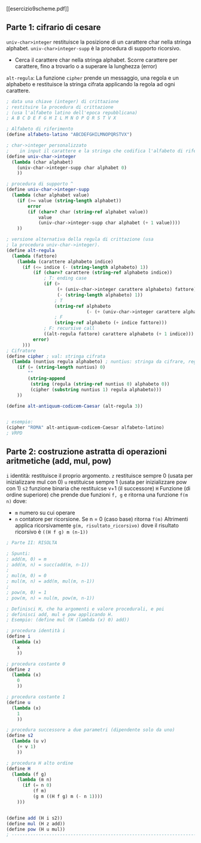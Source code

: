 [[esercizio9scheme.pdf]]

 ## Parte 1: cifrario di cesare

`univ-char>integer` restituisce la posizione di un carattere char nella stringa alphabet. 
`univ-char>integer-supp` è la procedura di supporto ricorsivo. 
- Cerca il carattere char nella stringa alphabet. Scorre carattere per carattere, fino a trovarlo o a superare la lunghezza (error)

`alt-regula`: 
La funzione `cipher` prende un messaggio, una regola e un alphabeto e restituisce la stringa cifrata applicando la regola ad ogni carattere. 
 



```scheme
; data una chiave (integer) di crittazione
; restituire la procedura di crittazione
; (usa l'alfabeto latino dell'epoca repubblicana)
; A B C D E F G H I L M N O P Q R S T V X

; Alfabeto di riferimento
(define alfabeto-latino "ABCDEFGHILMNOPQRSTVX")

; char->integer personalizzato
;    in input il carattere e la stringa che codifica l'alfabeto di riferimento
(define univ-char->integer
  (lambda (char alphabet)
    (univ-char->integer-supp char alphabet 0)
    ))

; procedura di supporto ^
(define univ-char->integer-supp
  (lambda (char alphabet value)
    (if (>= value (string-length alphabet))
        error
        (if (char=? char (string-ref alphabet value))
            value
            (univ-char->integer-supp char alphabet (+ 1 value))))
    ))

; versione alternativa della regula di crittazione (usa
; la procedura univ-char->integer).
(define alt-regula
  (lambda (fattore)
    (lambda (carattere alphabeto indice)
      (if (<= indice (- (string-length alphabeto) 1))
          (if (char=? carattere (string-ref alphabeto indice))
              ; T: ending case
              (if (>
                   (+ (univ-char->integer carattere alphabeto) fattore)
                   (- (string-length alphabeto) 1))
                  ; T
                  (string-ref alphabeto
                              (- (+ (univ-char->integer carattere alphabeto) fattore) (string-length alphabeto)))
                  ; F
                  (string-ref alphabeto (+ indice fattore)))
              ; F: recursive call
              ((alt-regula fattore) carattere alphabeto (+ 1 indice)))
          error)
      )))
; Cifratore
(define cipher ; val: stringa cifrata
  (lambda (nuntius regula alphabeto) ; nuntius: stringa da cifrare, regula: procedura di crittazione
    (if (= (string-length nuntius) 0)
        ""
        (string-append
         (string (regula (string-ref nuntius 0) alphabeto 0))
         (cipher (substring nuntius 1) regula alphabeto)))
    ))

(define alt-antiquum-codicem-Caesar (alt-regula 3))


; esempio: 
(cipher "ROMA" alt-antiquum-codicem-Caesar alfabeto-latino)
; VRPD
```

 ## Parte 2: costruzione astratta di operazioni aritmetiche (add, mul, pow)

`i` identità: restituisce il proprio argomento. 
`z` restituisce sempre 0 (usata per inizializzare mul con 0)
`u` restituicse sempre 1 (usata per inizializzare pow con 1)
`s2` funzione binaria che restituicse v+1 (il successore) 
`H` Funzione (di ordine superiore) che prende due funzioni `f, g` e ritorna una funzione `f(m n)` dove: 
- `m` numero su cui operare
- `n` contatore per ricorsione. 
Se n = 0 (caso base) ritorna `f(m)` 
Altrimenti applica ricorsivamente `g(m, risultato_ricorsivo)` dove il risultato ricorsivo è `((H f g) m (n-1))`

```scheme
; Parte II: RISOLTA

; Spunti:
; add(m, 0) = m
; add(m, n) = succ(add(m, n-1))
;
; mul(m, 0) = 0
; mul(m, n) = add(m, mul(m, n-1))
;
; pow(m, 0) = 1
; pow(m, n) = nul(m, pow(m, n-1))

; Definisci H, che ha argomenti e valore procedurali, e poi
; definisci add, mul e pow applicando H.
; Esempio: (define mul (H (lambda (x) 0) add))

; procedura identità i
(define i
  (lambda (x)
    x
    ))

; procedura costante 0
(define z
  (lambda (x)
    0
    ))

; procedura costante 1
(define u
  (lambda (x)
    1
    ))

; procedura successore a due parametri (dipendente solo da uno)
(define s2
  (lambda (u v)
    (+ v 1)
    ))

; procedura H alto ordine
(define H
  (lambda (f g)
    (lambda (m n)
      (if (= n 0)
          (f m)
          (g m ((H f g) m (- n 1))))
    )))


(define add (H i s2)) 
(define mul (H z add))
(define pow (H u mul))
; ------------------------------------------------------------------------
  
```
